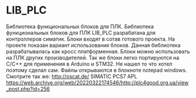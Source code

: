 # LIB_PLC
Библиотека функциональных блоков для ПЛК.
Библиотека функциональных блоков для ПЛК LIB_PLC разрабатана для контроллеров симатик.
Блоки входят в сотав готового проекта.
На проекте показан вариант использования блоков.
Данная библиотека разрабатывалась как кросс платформенная.
Блоки можно использовать на ПЛК других производителей.
Так же блоки легко портируются на C/C++ для применения в Arduino и STM32.
Не нашел то что хотел поэтому сделал сам.
Файлы открываются в блокноте notepad windows.
Смотрите так же:
http://oscat.de/
SIMATIC PCS7 APL
https://web.archive.org/web/20220322174546/http://plc4good.org.ua/view_post.php?id=256

